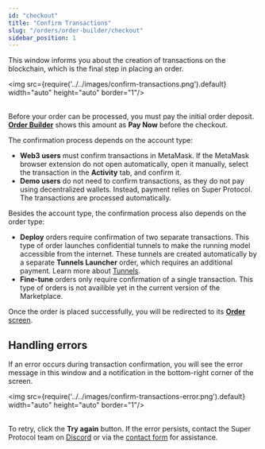 ```yaml
---
id: "checkout"
title: "Confirm Transactions"
slug: "/orders/order-builder/checkout"
sidebar_position: 1
---
```


This window informs you about the creation of transactions on the blockchain, which is the final step in placing an order.

<img src={require('../../images/confirm-transactions.png').default} width="auto" height="auto" border="1"/>
<br/>
<br/>

Before your order can be processed, you must pay the initial order deposit. [**Order Builder**](/marketplace/orders/order-builder) shows this amount as **Pay Now** before the checkout.

The confirmation process depends on the account type:

- **Web3 users** must confirm transactions in MetaMask. If the MetaMask browser extension do not open automatically, open it manually, select the transaction in the **Activity** tab, and confirm it.
- **Demo users** do not need to confirm transactions, as they do not pay using decentralized wallets. Instead, payment relies on Super Protocol. The transactions are processed automatically.

Besides the account type, the confirmation process also depends on the order type:

- **Deploy** orders require confirmation of two separate transactions. This type of order launches confidential tunnels to make the running model accessible from the internet. These tunnels are created automatically by a separate **Tunnels Launcher** order, which requires an additional payment. Learn more about [Tunnels](/fundamentals/tunnels).
- **Fine-tune** orders only require confirmation of a single transaction. This type of orders is not availible yet in the current version of the Marketplace.

Once the order is placed successfully, you will be redirected to its [**Order** screen](/marketplace/orders/order).

## Handling errors

If an error occurs during transaction confirmation, you will see the error message in this window and a notification in the bottom-right corner of the screen.

<img src={require('../../images/confirm-transactions-error.png').default} width="auto" height="auto" border="1"/>
<br/>
<br/>

To retry, click the **Try again** button. If the error persists, contact the Super Protocol team on [Discord](https://discord.gg/superprotocol) or via the [contact form](https://superprotocol.zendesk.com/hc/en-us/requests/new) for assistance.